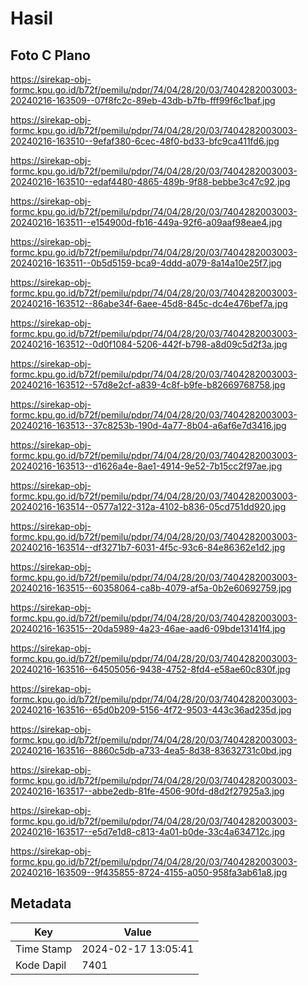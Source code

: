 # Hasil

## Foto C Plano

https://sirekap-obj-formc.kpu.go.id/b72f/pemilu/pdpr/74/04/28/20/03/7404282003003-20240216-163509--07f8fc2c-89eb-43db-b7fb-fff99f6c1baf.jpg

https://sirekap-obj-formc.kpu.go.id/b72f/pemilu/pdpr/74/04/28/20/03/7404282003003-20240216-163510--9efaf380-6cec-48f0-bd33-bfc9ca411fd6.jpg

https://sirekap-obj-formc.kpu.go.id/b72f/pemilu/pdpr/74/04/28/20/03/7404282003003-20240216-163510--edaf4480-4865-489b-9f88-bebbe3c47c92.jpg

https://sirekap-obj-formc.kpu.go.id/b72f/pemilu/pdpr/74/04/28/20/03/7404282003003-20240216-163511--e154900d-fb16-449a-92f6-a09aaf98eae4.jpg

https://sirekap-obj-formc.kpu.go.id/b72f/pemilu/pdpr/74/04/28/20/03/7404282003003-20240216-163511--0b5d5159-bca9-4ddd-a079-8a14a10e25f7.jpg

https://sirekap-obj-formc.kpu.go.id/b72f/pemilu/pdpr/74/04/28/20/03/7404282003003-20240216-163512--86abe34f-6aee-45d8-845c-dc4e476bef7a.jpg

https://sirekap-obj-formc.kpu.go.id/b72f/pemilu/pdpr/74/04/28/20/03/7404282003003-20240216-163512--0d0f1084-5206-442f-b798-a8d09c5d2f3a.jpg

https://sirekap-obj-formc.kpu.go.id/b72f/pemilu/pdpr/74/04/28/20/03/7404282003003-20240216-163512--57d8e2cf-a839-4c8f-b9fe-b82669768758.jpg

https://sirekap-obj-formc.kpu.go.id/b72f/pemilu/pdpr/74/04/28/20/03/7404282003003-20240216-163513--37c8253b-190d-4a77-8b04-a6af6e7d3416.jpg

https://sirekap-obj-formc.kpu.go.id/b72f/pemilu/pdpr/74/04/28/20/03/7404282003003-20240216-163513--d1626a4e-8ae1-4914-9e52-7b15cc2f97ae.jpg

https://sirekap-obj-formc.kpu.go.id/b72f/pemilu/pdpr/74/04/28/20/03/7404282003003-20240216-163514--0577a122-312a-4102-b836-05cd751dd920.jpg

https://sirekap-obj-formc.kpu.go.id/b72f/pemilu/pdpr/74/04/28/20/03/7404282003003-20240216-163514--df3271b7-6031-4f5c-93c6-84e86362e1d2.jpg

https://sirekap-obj-formc.kpu.go.id/b72f/pemilu/pdpr/74/04/28/20/03/7404282003003-20240216-163515--60358064-ca8b-4079-af5a-0b2e60692759.jpg

https://sirekap-obj-formc.kpu.go.id/b72f/pemilu/pdpr/74/04/28/20/03/7404282003003-20240216-163515--20da5989-4a23-46ae-aad6-09bde13141f4.jpg

https://sirekap-obj-formc.kpu.go.id/b72f/pemilu/pdpr/74/04/28/20/03/7404282003003-20240216-163516--64505056-9438-4752-8fd4-e58ae60c830f.jpg

https://sirekap-obj-formc.kpu.go.id/b72f/pemilu/pdpr/74/04/28/20/03/7404282003003-20240216-163516--65d0b209-5156-4f72-9503-443c36ad235d.jpg

https://sirekap-obj-formc.kpu.go.id/b72f/pemilu/pdpr/74/04/28/20/03/7404282003003-20240216-163516--8860c5db-a733-4ea5-8d38-83632731c0bd.jpg

https://sirekap-obj-formc.kpu.go.id/b72f/pemilu/pdpr/74/04/28/20/03/7404282003003-20240216-163517--abbe2edb-81fe-4506-90fd-d8d2f27925a3.jpg

https://sirekap-obj-formc.kpu.go.id/b72f/pemilu/pdpr/74/04/28/20/03/7404282003003-20240216-163517--e5d7e1d8-c813-4a01-b0de-33c4a634712c.jpg

https://sirekap-obj-formc.kpu.go.id/b72f/pemilu/pdpr/74/04/28/20/03/7404282003003-20240216-163509--9f435855-8724-4155-a050-958fa3ab61a8.jpg


## Metadata

| Key        | Value               |
| ---------- | ------------------- |
| Time Stamp | 2024-02-17 13:05:41 |
| Kode Dapil | 7401                |



